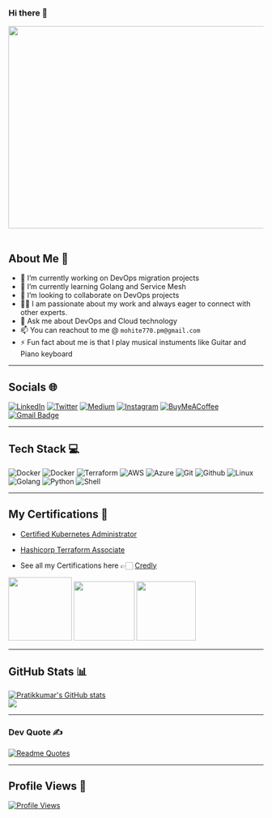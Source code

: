 ### Hi there 👋

<div id="header" align="center">
  <img src="https://media.giphy.com/media/dWesBcTLavkZuG35MI/giphy.gif" width="600" height="400"/>
</div>
<br>

## About Me 💫
- 🔭 I’m currently working on DevOps migration projects
- 🌱 I’m currently learning Golang and Service Mesh
- 👯 I’m looking to collaborate on DevOps projects
- 🤝🏻 I am passionate about my work and always eager to connect with other experts.
- 💬 Ask me about DevOps and Cloud technology
- 📫 You can reachout to me @ `mohite770.pm@gmail.com`
- ⚡ Fun fact about me is that I play musical instuments like Guitar and Piano keyboard
---
## Socials 🌐

[![LinkedIn](https://img.shields.io/badge/LinkedIn-%230077B5.svg?logo=linkedin&logoColor=white)](https://linkedin.com/in/pratikkumar-mohite/)
[![Twitter](https://img.shields.io/badge/Twitter-%231DA1F2.svg?logo=Twitter&logoColor=white)](https://twitter.com/dotslashmohite)
[![Medium](https://img.shields.io/badge/Medium-12100E.svg?logo=Medium&logoColor=white)](https://medium.com/dotslashmohite)
[![Instagram](https://img.shields.io/badge/Instagram-%23E4405F.svg?logo=Instagram&logoColor=white)](https://instagram.com/pratikkumar_mohite)
[![BuyMeACoffee](https://img.shields.io/badge/BuyMeACoffee-FCC640?logo=buymeacoffee&logoColor=black)](https://www.buymeacoffee.com/dotslashmohite)
[![Gmail Badge](https://img.shields.io/badge/-mohite770.pm@gmail.com-d14836?style=flat-square&logo=Gmail&logoColor=white&link=mailto:mohite770.pm@gmail.com)](mailto:mohite770.pm@gmail.com)

---

## Tech Stack 💻

![Docker](https://img.shields.io/badge/docker-%230db7ed.svg?style=for-the-badge&logo=docker&logoColor=white)
![Docker](https://img.shields.io/badge/Kubernetes-326ce5.svg?style=for-the-badge&logo=Kubernetes&logoColor=white)
![Terraform](https://img.shields.io/badge/Terraform-7B42BC?style=for-the-badge&logo=Terraform&logoColor=white)
![AWS](https://img.shields.io/badge/AWS-%23FF9900.svg?style=for-the-badge&logo=amazon-aws&logoColor=black)
![Azure](https://img.shields.io/badge/Azure-%230167ff.svg?style=for-the-badge&logo=microsoft-azure&logoColor=white)
![Git](https://img.shields.io/badge/git-%23F05033.svg?style=for-the-badge&logo=git&logoColor=white)
![Github](https://img.shields.io/badge/GitHub-100000?style=for-the-badge&logo=github&logoColor=white)
![Linux](https://img.shields.io/badge/Linux-FCC624?style=for-the-badge&logo=linux&logoColor=black)
![Golang](https://img.shields.io/badge/golang-%230559C9.svg?style=for-the-badge&logo=go&logoColor=white)
![Python](https://img.shields.io/badge/python-3670A0?style=for-the-badge&logo=python&logoColor=ffdd54)
![Shell](https://img.shields.io/badge/Shell_script-%23121011.svg?style=for-the-badge&logo=gnu-bash&logoColor=white)


---

## My Certifications 🏅
- [Certified Kubernetes Administrator](https://www.credly.com/badges/99605a74-4012-4bcd-aeb5-1f0a6110ec40/public_url)
- [Hashicorp Terraform Associate](https://www.credly.com/badges/7833f995-d195-43cf-a6a9-5430698d6669/public_url)

- See all my Certifications here 👉🏻 [Credly](https://www.credly.com/users/pratik-mohite.df7e2712)
<p align="left">
  <img src="https://images.credly.com/size/680x680/images/8b8ed108-e77d-4396-ac59-2504583b9d54/cka_from_cncfsite__281_29.png" width="125" height="125">
  <img src="https://images.credly.com/size/680x680/images/99289602-861e-4929-8277-773e63a2fa6f/image.png" width="120" height="117">
  <img src="https://images.credly.com/size/680x680/images/32d83697-6930-4fc2-9d49-c24bec87e90f/image.png" width="117" height="117">
</p>

---

## GitHub Stats 📊

<a href="https://github.com/anuraghazra/github-readme-stats">
  <img align="center" src="https://github-readme-stats.anuraghazra1.vercel.app/api?username=pratikkumar-mohite&show_icons=true&include_all_commits=true&theme=prussian" alt="Pratikkumar's GitHub stats" />
</a>

<br>

<a href="https://github.com/anuraghazra/github-readme-stats">
  <img align="center" src="https://github-readme-stats.vercel.app/api/top-langs/?username=pratikkumar-mohite&layout=compact&theme=prussian" />
</a>

---

### Dev Quote ✍️
[![Readme Quotes](https://quotes-github-readme.vercel.app/api?type=horizontal&theme=dark)](https://github.com/piyushsuthar/github-readme-quotes)

---
## Profile Views 👀

[![Profile Views](https://visitcount.itsvg.in/api?id=pratikkumar-mohite&icon=0&color=0)](https://visitcount.itsvg.in)
